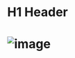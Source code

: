 # H1 Header
# ![image](https://github.com/user-attachments/assets/23967ba9-b0cf-46b0-8c54-d774d400ebad)
